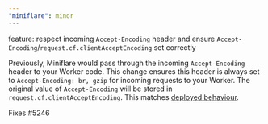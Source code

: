 ```yaml
---
"miniflare": minor
---
```


feature: respect incoming `Accept-Encoding` header and ensure `Accept-Encoding`/`request.cf.clientAcceptEncoding` set correctly

Previously, Miniflare would pass through the incoming `Accept-Encoding` header to your Worker code. This change ensures this header is always set to `Accept-Encoding: br, gzip` for incoming requests to your Worker. The original value of `Accept-Encoding` will be stored in `request.cf.clientAcceptEncoding`. This matches [deployed behaviour](https://developers.cloudflare.com/fundamentals/reference/http-request-headers/#accept-encoding).

Fixes #5246
